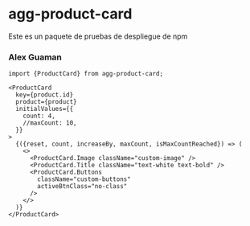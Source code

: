 # agg-product-card

Este es un paquete de pruebas de despliegue de npm


### Alex Guaman
```
import {ProductCard} from agg-product-card;
```

```
<ProductCard
  key={product.id}
  product={product}
  initialValues={{
    count: 4,
    //maxCount: 10,
  }}
>
  {({reset, count, increaseBy, maxCount, isMaxCountReached}) => (
    <>
      <ProductCard.Image className="custom-image" />
      <ProductCard.Title className="text-white text-bold" />
      <ProductCard.Buttons
        className="custom-buttons"
        activeBtnClass="no-class"
      />              
    </>
  )}
</ProductCard>
```